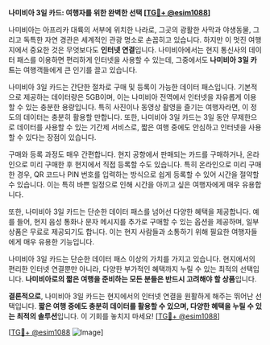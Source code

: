 **나미비아 3일 카드: 여행자를 위한 완벽한 선택 [[TG💪+ @esim1088](https://t.me/s/esim1088)]**

나미비아는 아프리카 대륙의 서부에 위치한 나라로, 그곳의 광활한 사막과 야생동물, 그리고 독특한 자연 경관은 세계적인 관광 명소로 손꼽히고 있습니다. 하지만 이 멋진 여행지에서 중요한 것은 무엇보다도 **인터넷 연결**입니다. 나미비아에서는 현지 통신사의 데이터 패스를 이용하면 편리하게 인터넷을 사용할 수 있는데, 그중에서도 **나미비아 3일 카드**는 여행객들에게 큰 인기를 끌고 있습니다.

나미비아 3일 카드는 간단한 절차로 구매 및 등록이 가능한 데이터 패스입니다. 기본적으로 제공하는 데이터량은 5GB이며, 이는 나미비아 전역에서 인터넷을 자유롭게 이용할 수 있는 충분한 용량입니다. 특히 사진이나 동영상 촬영을 즐기는 여행자라면, 이 정도의 데이터는 충분히 활용할 만합니다. 또한, 나미비아 3일 카드는 3일 동안 무제한으로 데이터를 사용할 수 있는 기간제 서비스로, 짧은 여행 중에도 안심하고 인터넷을 사용할 수 있다는 장점이 있습니다.

구매와 등록 과정도 매우 간편합니다. 현지 공항에서 판매되는 카드를 구매하거나, 온라인으로 미리 구매한 후 현지에서 직접 등록할 수도 있습니다. 특히 온라인으로 미리 구매한 경우, QR 코드나 PIN 번호를 입력하는 방식으로 쉽게 등록할 수 있어 시간을 절약할 수 있습니다. 이는 특히 바쁜 일정으로 인해 시간을 아끼고 싶은 여행자에게 매우 유용합니다.

또한, 나미비아 3일 카드는 단순한 데이터 패스를 넘어선 다양한 혜택을 제공합니다. 예를 들어, 현지 음성 통화나 문자 메시지를 추가로 구매할 수 있는 옵션을 제공하며, 일부 상품은 무료로 제공되기도 합니다. 이는 현지 사람들과 소통하기 위해 필요한 여행자들에게 매우 유용한 기능입니다.

나미비아 3일 카드는 단순한 데이터 패스 이상의 가치를 가지고 있습니다. 현지에서의 편리한 인터넷 연결뿐만 아니라, 다양한 부가적인 혜택까지 누릴 수 있는 최적의 선택입니다. **나미비아로의 짧은 여행을 준비하는 모든 분들은 반드시 고려해야 할 상품**입니다.

**결론적으로**, 나미비아 3일 카드는 현지에서의 인터넷 연결을 원활하게 해주는 뛰어난 선택입니다. **짧은 여행 중에도 충분히 데이터를 활용할 수 있으며, 다양한 혜택을 누릴 수 있는 최적의 솔루션**입니다. 이 기회를 놓치지 마세요! [[TG💪+ @esim1088](https://t.me/s/esim1088)]

[[TG💪+ @esim1088](https://t.me/s/esim1088) ![Image](https://i.postimg.cc/Y0z9fWf4/image.png)]